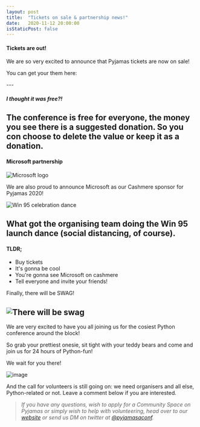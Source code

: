 ```yaml
---
layout: post
title:  "Tickets on sale & partnership news!"
date:   2020-11-12 20:00:00
isStaticPost: false
---
```


#### Tickets are out!

We are so very excited to announce that Pyjamas tickets are now on sale!

You can get your them here:

<!-- place this in your head tag -->
<script src='https://js.tito.io/v1' async></script><!-- place this where you want the widget to appear -->

<tito-widget event="python-ireland/pyjamas-2020"></tito-widget><!-- for basic styles include a link to our stylesheet. -->

<!-- fancy something more adventurous? Copy it and roll your own! -->
<link rel="stylesheet" type="text/css" href='https://css.tito.io/v1.1' />
---

##### I thought it was free?!

The conference is free for everyone, the money you see there is a **suggested donation**. So you con choose to delete the value or keep it as a donation.
---

#### Microsoft partnership

![Microsoft logo](https://c.s-microsoft.com/en-us/CMSImages/ImgOne.jpg?version=D418E733-821C-244F-37F9-DC865BDEFEC0)

We are also proud to announce Microsoft as our Cashmere sponsor for Pyjamas 2020!

![Win 95 celebration dance](https://media.giphy.com/media/7TkSKe6bpCmUBPdebX/giphy.gif)

What got the organising team doing the Win 95 launch dance (social distancing, of course).
--

#### TLDR;

* Buy tickets
* It's gonna be cool
* You're gonna see Microsoft on cashmere
* Tell everyone and invite your friends!

Finally, there will be SWAG!

![There will be swag](https://media.giphy.com/media/kiBcwEXegBTACmVOnE/giphy-downsized-large.gif)
--

We are very excited to have you all joining us for the cosiest Python conference around the block!

So grab your prettiest onesie, sit tight with your teddy bears and come and join us for 24 hours of Python-fun!

We wait for you there!


![image](https://media.giphy.com/media/tXL4FHPSnVJ0A/giphy.gif)

And the call for volunteers is still going on: we need organisers and all else, Python-related or not.
Leave a comment below if you are interested.


> _If you have any questions, wish to apply for a Community Space on Pyjamas or simply wish to help with volunteering, head over to our [website](https://pyjamas.live) or send us DM on twitter at [@pyjamasaconf](http://twitter.com/PyjamasConf)._
